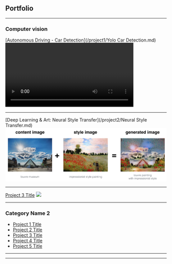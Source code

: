 ## Portfolio

---

### Computer vision 

[Autonomous Driving - Car Detection](/project1/Yolo Car Detection.md)
<video width="400" height="200" src="images/pred_video.mp4" type="video/mp4" controls>
</video>

---
[Deep Learning & Art: Neural Style Transfer](/project2/Neural Style Transfer.md)
<img src="project2/louvre_generated.png?raw=true"/>

---
[Project 3 Title](http://example.com/)
<img src="images/dummy_thumbnail.jpg?raw=true"/>

---

### Category Name 2

- [Project 1 Title](http://example.com/)
- [Project 2 Title](http://example.com/)
- [Project 3 Title](http://example.com/)
- [Project 4 Title](http://example.com/)
- [Project 5 Title](http://example.com/)

---




---
<!-- Remove above link if you don't want to attibute -->
